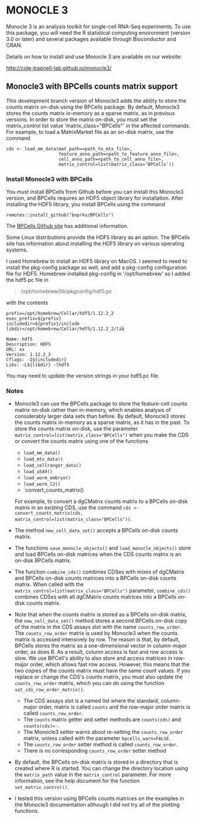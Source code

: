 MONOCLE 3
=======================

Monocle 3 is an analysis toolkit for single-cell RNA-Seq experiments.  To use this package, you will need the R statistical computing environment (version 3.0 or later) and several packages available through Bioconductor and CRAN.

Details on how to install and use Monocle 3 are available on our website:

http://cole-trapnell-lab.github.io/monocle3/

## Monocle3 with BPCells counts matrix support

This development branch version of Monocle3 adds the ability to store the counts matrix on-disk using the BPCells package. By default, Monocle3 stores the counts matrix in-memory as a sparse matrix, as in previous versions. In order to store the matrix on-disk, you must set the matrix_control list value 'matrix_class="BPCells"' in the affected commands. For example, to load a MatrixMarket file as an on-disk matrix, use the command

```
cds <- load_mm_data(mat_path=<path_to_mtx_file>,
                    feature_anno_path=<path_to_feature_anno_file>,
                    cell_anno_path=<path_to_cell_anno_file>,
                    matrix_control=list(matrix_class='BPCells'))
```

### Install Monocle3 with BPCells

You must install BPCells from Github before you can install this Monocle3 version, and BPCells requires an HDF5 object library for installation. After installing the HDF5 library, you install BPCells using the command

```
remotes::install_github("bnprks/BPCells")
```

The [BPCells Github site](https://github.com/bnprks/BPCells)  has additional information.

Some Linux distributions provide the HDF5 library as an option. The
BPCells site has information about installing the HDF5 library on various operating systems.

I used Homebrew to install an HDF5 library on MacOS. I seemed to need to install the pkg-config package as well, and add a pkg-config configuration file for HDF5. Homebrew installed pkg-config in '/opt/homebrew' so I added the hdf5.pc file in

> /opt/homebrew/lib/pkgconfig/hdf5.pc

with the contents

```
prefix=/opt/homebrew/Cellar/hdf5/1.12.2_2
exec_prefix=${prefix}
includedir=${prefix}/include
libdir=/opt/homebrew/Cellar/hdf5/1.12.2_2/lib
  
Name: hdf5
Description: HDF5
URL: xx
Version: 1.12.2_2
Cflags: -I${includedir}
Libs: -L${libdir} -lhdf5
```

You may need to update the version strings in your hdf5.pc file.

### Notes

- Monocle3 can use the BPCells package to store the feature-cell counts matrix on-disk rather than in-memory, which enables analysis of considerably larger data sets than before. By default, Monocle3 stores the counts matrix in-memory as a sparse matrix, as it has in the past. To store the counts matrix on-disk, use the parameter `matrix_control=list(matrix_class="BPCells")` when you make the CDS or convert the counts matrix using one of the functions
  - `load_mm_data()`
  - `load_mtx_data()`
  - `load_cellranger_data()`
  - `load_a549()`
  - `load_worm_embryo()`
  - `load_worm_l2()`
  - `convert_counts_matrix()

  For example, to convert a dgCMatrix counts matrix to a BPCells on-disk matrix in an existing CDS, use the command `cds <- convert_counts_matrix(cds, matrix_control=list(matrix_class="BPCells"))`.
- The method `new_cell_data_set()` accepts a BPCells on-disk counts matrix.
- The functions `save_monocle_objects()` and `load_monocle_objects()` store and load BPCells on-disk matrices when the CDS counts matrix is an on-disk BPCells matrix.
- The function `combine_cds()` combines CDSes with mixes of dgCMatrix and BPCells on-disk counts matrices into a BPCells on-disk counts matrix. When called with the `matrix_control=list(matrix_class="BPCells")` parameter, `combine_cds()` combines CDSes with all dgCMatrix counts matrices into a BPCells on-disk counts matrix.
- Note that when the counts matrix is stored as a BPCells on-disk matrix, the `new_cell_data_set()` method stores a second BPCells on-disk copy of the matrix in the CDS assays slot with the name `counts_row_order`. The `counts_row_order` matrix is used by Monocle3 when the counts matrix is accessed intensively by row. The reason is that, by default, BPCells stores the matrix as a one-dimensional vector in column-major order, as does R. As a result, column access is fast and row access is slow. We use BPCell's ability to also store and access matrices in row-major order, which allows fast row access. However, this means that the two copies of the counts matrix must have the same count values. If you replace or change the CDS's counts matrix, you must also update the `counts_row_order` matrix, which you can do using the function `set_cds_row_order_matrix()`.
  - The CDS assays slot is a named list where the standard, column-major order, matrix is called `counts` and the row-major order matrix is called `counts_row_order`.
  - The `counts` matrix getter and setter methods are `counts(cds)` and `counts(cds)<-`.
  - The Monocle3 setter warns about re-setting the `counts_row_order` matrix, unless called with the parameter `bpcells_warn=FALSE`.
  - The `counts_row_order` setter method is called `counts_row_order`.
  - There is no corresponding `counts_row_order` setter method
- By default, the BPCells on-disk matrix is stored in a directory that is created where R is started. You can change the directory location using the `matrix_path` value in the `matrix_control` parameter. For more information, see the help document for the function `set_matrix_control()`.
- I tested this version using BPCells counts matrices on the examples in the Monocle3 documentation although I did not try all of the plotting functions.

